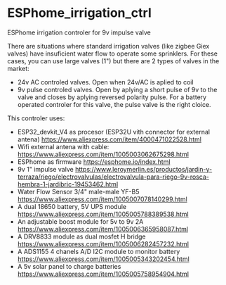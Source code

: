 # ESPhome_irrigation_ctrl
ESPhome irrigation controler for 9v impulse valve

There are situations where standard irrigation valves (like zigbee Giex valves) have insuficient water flow to operate some sprinklers.
For these cases, you can use large valves (1") but there are 2 types of valves in the market:
  - 24v AC controled valves. Open when 24v/AC is aplied to coil
  - 9v pulse controled valves. Open by aplying a short pulse of 9v to the valve and closes by aplying reversed polarity pulse.
For a battery operated controler for this valve, the pulse valve is the right cloice.

This controler uses:
  - ESP32_devkit_V4 as procesor (ESP32U vith connector for external antena)
      https://www.aliexpress.com/item/4000471022528.html
  - Wifi external antena with cable:
      https://www.aliexpress.com/item/1005003062675298.html
  - ESPhome as firmware
      https://esphome.io/index.html
  - 9v 1" impulse valve
      https://www.leroymerlin.es/productos/jardin-y-terraza/riego/electrovalvulas/electrovalvula-para-riego-9v-rosca-hembra-1-jardibric-19453462.html
  - Water Flow Sensor 3/4" male-male YF-B5
      https://www.aliexpress.com/item/1005007078140299.html
  - A dual 18650 battery, 5V UPS module
      https://www.aliexpress.com/item/1005005788389538.html
  - An adjustable boost module for 5v to 9v 2A
      https://www.aliexpress.com/item/1005006365958087.html
  - A DRV8833 module as dual mosfet H bridge
      https://www.aliexpress.com/item/1005006282457232.html
  - A ADS1155 4 chanels A/D I2C module to monitor battery
      https://www.aliexpress.com/item/1005005343202454.html
  - A 5v solar panel to charge batteries
      https://www.aliexpress.com/item/1005005758954904.html

